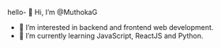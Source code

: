 hello- 👋 Hi, I’m @MuthokaG
- 👀 I’m interested in backend and frontend web development.
- 🌱 I’m currently learning JavaScript, ReactJS and Python.
<!---
MuthokaG/MuthokaG is a ✨ special ✨ repository because its `README.md` (this file) appears on your GitHub profile.
You can click the Preview link to take a look at your changes.
--->

